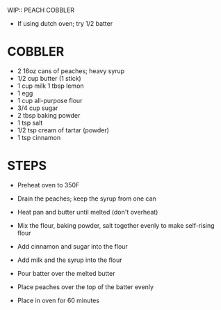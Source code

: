 WIP:: PEACH COBBLER
- If using dutch oven; try 1/2 batter

COBBLER
================================================================================
- 2 16oz cans of peaches; heavy syrup
- 1/2 cup butter (1 stick)
- 1 cup milk 1 tbsp lemon
- 1 egg
- 1 cup all-purpose flour
- 3/4 cup sugar
- 2 tbsp baking powder
- 1 tsp salt
- 1/2 tsp cream of tartar (powder)
- 1 tsp cinnamon

STEPS
================================================================================
- Preheat oven to 350F
- Drain the peaches; keep the syrup from one can
- Heat pan and butter until melted (don't overheat)

- Mix the flour, baking powder, salt together evenly to make self-rising flour
- Add cinnamon and sugar into the flour
- Add milk and the syrup into the flour

- Pour batter over the melted butter
- Place peaches over the top of the batter evenly

- Place in oven for 60 minutes

